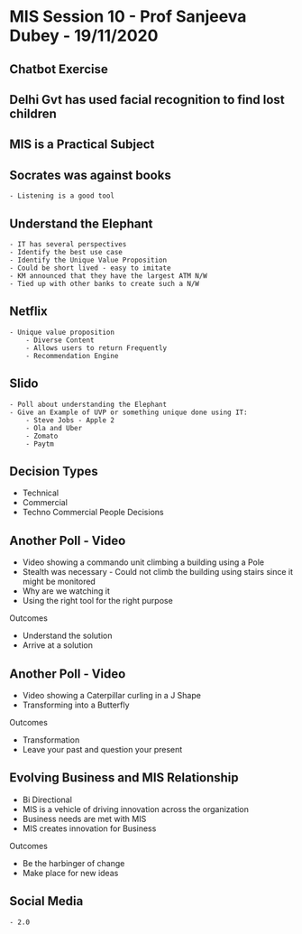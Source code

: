 # MIS Session 10 - Prof Sanjeeva Dubey - 19/11/2020

## Chatbot Exercise
## Delhi Gvt has used facial recognition to find lost children

## MIS is a Practical Subject

## Socrates was against books
	- Listening is a good tool

## Understand the Elephant
	- IT has several perspectives
	- Identify the best use case
	- Identify the Unique Value Proposition
	- Could be short lived - easy to imitate
	- KM announced that they have the largest ATM N/W
	- Tied up with other banks to create such a N/W

## Netflix
	- Unique value proposition
		- Diverse Content
		- Allows users to return Frequently
		- Recommendation Engine

## Slido
	- Poll about understanding the Elephant
	- Give an Example of UVP or something unique done using IT:
		- Steve Jobs - Apple 2
		- Ola and Uber
		- Zomato
		- Paytm

## Decision Types
- Technical
- Commercial
- Techno Commercial People Decisions

## Another Poll - Video
- Video showing a commando unit climbing a building using a Pole
- Stealth was necessary - Could not climb the building using stairs since it might be monitored
- Why are we watching it
- Using the right tool for the right purpose

Outcomes
- Understand the solution
- Arrive at a solution

## Another Poll - Video
- Video showing a Caterpillar curling in a J Shape
- Transforming into a Butterfly

Outcomes
- Transformation
- Leave your past and question your present

## Evolving Business and MIS Relationship
- Bi Directional
- MIS is a vehicle of driving innovation across the organization
- Business needs are met with MIS
- MIS creates innovation for Business

Outcomes
- Be the harbinger of change
- Make place for new ideas

## Social Media
	- 2.0

